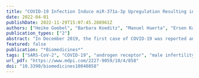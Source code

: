 ```yaml
---
title: "COVID-19 Infection Induce miR-371a-3p Upregulation Resulting in Influence on Male Fertility"
date: 2022-04-01
publishDate: 2022-11-29T15:07:45.288961Z
authors: ["Heike Goebel", "Barbara Koeditz", "Manuel Huerta", "Ersen Kameri", "Tim Nestler", "Thomas Kamphausen", "Johannes Friemann", "Matthias Hamdorf", "Timo Ohrmann", "Philipp Koehler", "Oliver A. Cornely", "Manuel Montesinos-Rongen", "David Nicol", "Hubert Schorle", "Peter Boor", "Alexander Quaas", "Christian Pallasch", "Axel Heidenreich", "Melanie von Brandenstein"]
publication_types: ["2"]
abstract: "In December 2019, the first case of COVID-19 was reported and since then several groups have already published that the virus can be present in the testis. To study the influence of SARS-CoV-2 which cause a dysregulation of the androgen receptor (AR) level, thereby leading to fertility problems and inducing germ cell testicular changes in patients after the infection. Formalin-Fixed-Paraffin-Embedded (FFPE) testicular samples from patients who died with or as a result of COVID-19 (n = 32) with controls (n = 6), inflammatory changes (n = 9), seminoma with/without metastasis (n = 11) compared with healthy biopsy samples (n = 3) were analyzed and compared via qRT-PCR for the expression of miR-371a-3p. An immunohistochemical analysis (IHC) and ELISA were performed in order to highlight the miR-371a-3p targeting the AR. Serum samples of patients with mild or severe COVID-19 symptoms (n = 34) were analyzed for miR-371a-3p expression. In 70% of the analyzed postmortem testicular tissue samples, a significant upregulation of the miR-371a-3p was detected, and 75% of the samples showed a reduced spermatogenesis. In serum samples, the upregulation of the miR-371a-3p was also detectable. The upregulation of the miR-371a-3p is responsible for the downregulation of the AR in SARS-CoV-2-positive patients, resulting in decreased spermatogenesis. Since the dysregulation of the AR is associated with infertility, further studies have to confirm if the identified dysregulation is regressive after a declining infection."
featured: false
publication: "*Biomedicines*"
tags: ["SARS-CoV-2", "COVID-19", "androgen receptor", "male infertility", "miR-371a-3p"]
url_pdf: "https://www.mdpi.com/2227-9059/10/4/858"
doi: "10.3390/biomedicines10040858"
---
```



